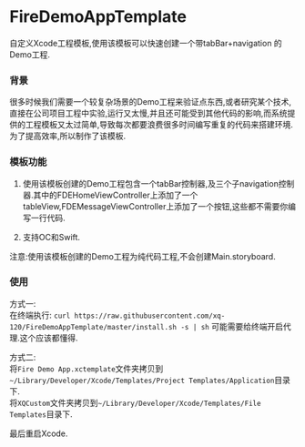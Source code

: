 # FireDemoAppTemplate
自定义Xcode工程模板,使用该模板可以快速创建一个带tabBar+navigation 的Demo工程.

### 背景
很多时候我们需要一个较复杂场景的Demo工程来验证点东西,或者研究某个技术,直接在公司项目工程中实验,运行又太慢,并且还可能受到其他代码的影响,而系统提供的工程模板又太过简单,导致每次都要浪费很多时间编写重复的代码来搭建环境.为了提高效率,所以制作了该模板.

### 模板功能
1. 使用该模板创建的Demo工程包含一个tabBar控制器,及三个子navigation控制器.其中的FDEHomeViewController上添加了一个tableView,FDEMessageViewController上添加了一个按钮,这些都不需要你编写一行代码.  

2. 支持OC和Swift.  

注意:使用该模板创建的Demo工程为纯代码工程,不会创建Main.storyboard.

### 使用
方式一:  
在终端执行:
`curl https://raw.githubusercontent.com/xq-120/FireDemoAppTemplate/master/install.sh -s | sh`
可能需要给终端开启代理.这个应该都懂得.

方式二:  
将`Fire Demo App.xctemplate`文件夹拷贝到`~/Library/Developer/Xcode/Templates/Project Templates/Application`目录下.  
将`XQCustom`文件夹拷贝到`~/Library/Developer/Xcode/Templates/File Templates`目录下.

最后重启Xcode.